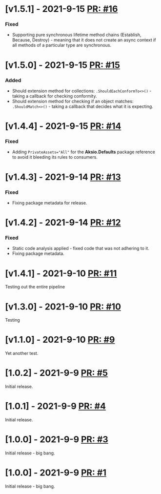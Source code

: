 # [v1.5.1] - 2021-9-15 [PR: #16](https://github.com/aksio-system/Specifications/pull/16)

### Fixed

- Supporting pure synchronous lifetime method chains (Establish, Because, Destroy) - meaning that it does not create an async context if all methods of a particular type are synchronous.



# [v1.5.0] - 2021-9-15 [PR: #15](https://github.com/aksio-system/Specifications/pull/15)

### Added

- Should extension method for collections: `.ShouldEachConformTo<>()` - taking a callback for checking conformity.
- Should extension method for checking if an object matches: `.ShouldMatch<>()` - taking a callback that decides what it is expecting.



# [v1.4.4] - 2021-9-15 [PR: #14](https://github.com/aksio-system/Specifications/pull/14)

### Fixed

- Adding `PrivateAssets="All"` for the **Aksio.Defaults** package reference to avoid it bleeding its rules to consumers.


# [v1.4.3] - 2021-9-14 [PR: #13](https://github.com/aksio-system/Specifications/pull/13)

### Fixed

- Fixing package metadata for release.


# [v1.4.2] - 2021-9-14 [PR: #12](https://github.com/aksio-system/Specifications/pull/12)

### Fixed

- Static code analysis applied - fixed code that was not adhering to it.
- Fixing package metadata.



# [v1.4.1] - 2021-9-10 [PR: #11](https://github.com/aksio-system/Specifications/pull/11)

Testing out the entire pipeline

# [v1.3.0] - 2021-9-10 [PR: #10](https://github.com/aksio-system/Specifications/pull/10)

Testing

# [v1.1.0] - 2021-9-10 [PR: #9](https://github.com/aksio-system/Specifications/pull/9)

Yet another test.

# [1.0.2] - 2021-9-9 [PR: #5](https://github.com/aksio-system/Specifications/pull/5)

Initial release.

# [1.0.1] - 2021-9-9 [PR: #4](https://github.com/aksio-system/Specifications/pull/4)

Initial release.


# [1.0.0] - 2021-9-9 [PR: #3](https://github.com/aksio-system/Specifications/pull/3)

Initial release - big bang.


# [1.0.0] - 2021-9-9 [PR: #1](https://github.com/aksio-system/Specifications/pull/1)

Initial release - big bang.
